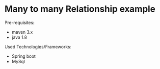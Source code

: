 # Many to many Relationship example

Pre-requisites:

 - maven 3.x
 - java 1.8


Used Technologies/Frameworks:

 - Spring boot
 - MySql
